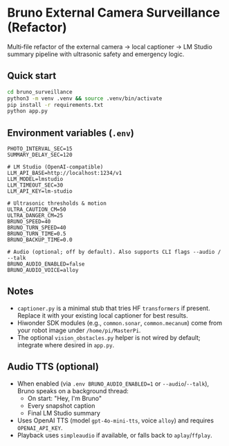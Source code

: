 # Bruno External Camera Surveillance (Refactor)

Multi‑file refactor of the external camera → local captioner → LM Studio summary pipeline with ultrasonic safety and emergency logic.

## Quick start

```bash
cd bruno_surveillance
python3 -m venv .venv && source .venv/bin/activate
pip install -r requirements.txt
python app.py
```

## Environment variables (`.env`)

```dotenv
PHOTO_INTERVAL_SEC=15
SUMMARY_DELAY_SEC=120

# LM Studio (OpenAI‑compatible)
LLM_API_BASE=http://localhost:1234/v1
LLM_MODEL=lmstudio
LLM_TIMEOUT_SEC=30
LLM_API_KEY=lm-studio

# Ultrasonic thresholds & motion
ULTRA_CAUTION_CM=50
ULTRA_DANGER_CM=25
BRUNO_SPEED=40
BRUNO_TURN_SPEED=40
BRUNO_TURN_TIME=0.5
BRUNO_BACKUP_TIME=0.0

# Audio (optional; off by default). Also supports CLI flags --audio / --talk
BRUNO_AUDIO_ENABLED=false
BRUNO_AUDIO_VOICE=alloy
```

## Notes
- `captioner.py` is a minimal stub that tries HF `transformers` if present. Replace it with your existing local captioner for best results.
- Hiwonder SDK modules (e.g., `common.sonar`, `common.mecanum`) come from your robot image under `/home/pi/MasterPi`.
- The optional `vision_obstacles.py` helper is not wired by default; integrate where desired in `app.py`.

## Audio TTS (optional)
- When enabled (via `.env BRUNO_AUDIO_ENABLED=1` or `--audio`/`--talk`), Bruno speaks on a background thread:
  - On start: "Hey, I'm Bruno"
  - Every snapshot caption
  - Final LM Studio summary
- Uses OpenAI TTS (model `gpt-4o-mini-tts`, voice `alloy`) and requires `OPENAI_API_KEY`.
- Playback uses `simpleaudio` if available, or falls back to `aplay`/`ffplay`.
